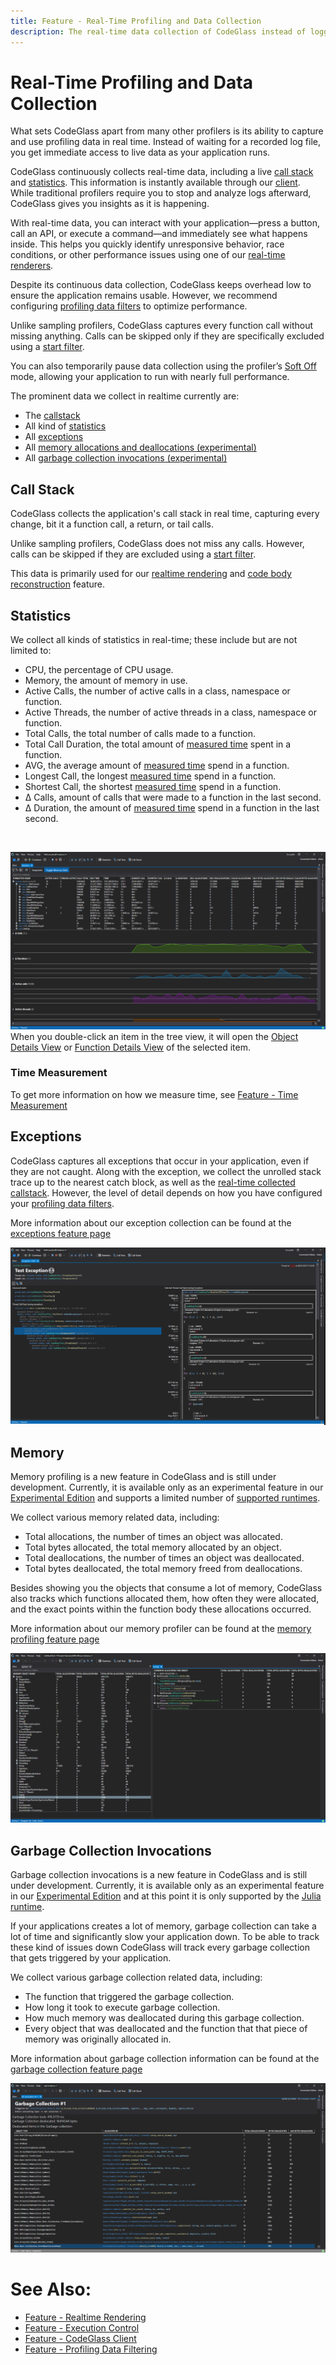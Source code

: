 ```yaml
---
title: Feature - Real-Time Profiling and Data Collection
description: The real-time data collection of CodeGlass instead of logging.
---
```

# Real-Time Profiling and Data Collection
What sets CodeGlass apart from many other profilers is its ability to capture and use profiling data in real time. Instead of waiting for a recorded log file, you get immediate access to live data as your application runs.

CodeGlass continuously collects real-time data, including a live [call stack](#callstack) and [statistics](#statistics). This information is instantly available through our [client](CodeGlassClient.md). While traditional profilers require you to stop and analyze logs afterward, CodeGlass gives you insights as it is happening.

With real-time data, you can interact with your application—press a button, call an API, or execute a command—and immediately see what happens inside. This helps you quickly identify unresponsive behavior, race conditions, or other performance issues using one of our [real-time renderers](RealtimeRendering.md).

Despite its continuous data collection, CodeGlass keeps overhead low to ensure the application remains usable. However, we recommend configuring [profiling data filters](ProfilingDataFiltering.md) to optimize performance.

Unlike sampling profilers, CodeGlass captures every function call without missing anything. Calls can be skipped only if they are specifically excluded using a [start filter](ProfilingDataFiltering.md#application-instance-start-filters).

You can also temporarily pause data collection using the profiler’s [Soft Off](ApplicationInstanceExecutionControl.md#soft-off) mode, allowing your application to run with nearly full performance.

The prominent data we collect in realtime currently are:
- The [callstack](#callstack)
- All kind of [statistics](#statistics)
- All [exceptions](#exceptions)
- All [memory allocations and deallocations (experimental)](#memory)
- All [garbage collection invocations (experimental)](#garbage-collection-invocations)

## Call Stack
CodeGlass collects the application's call stack in real time, capturing every change, bit it a function call, a return, or tail calls.

Unlike sampling profilers, CodeGlass does not miss any calls. However, calls can be skipped if they are excluded using a [start filter](ProfilingDataFiltering.md#application-instance-start-filters).

This data is primarily used for our [realtime rendering](RealtimeRendering.md) and [code body reconstruction](CodeBodyReconstruction.md) feature.

## Statistics
We collect all kinds of statistics in real-time; these include but are not limited to:

- CPU, the percentage of CPU usage.
- Memory, the amount of memory in use.
- Active Calls, the number of active calls in a class, namespace or function.
- Active Threads, the number of active threads in a class, namespace or function. <br/>
- Total Calls, the total number of calls made to a function.
- Total Call Duration, the total amount of [measured time](#time-measurement) spent in a function.
- AVG, the average amount of [measured time](#time-measurement) spend in a function.
- Longest Call, the longest [measured time](#time-measurement) spend in a function.
- Shortest Call, the shortest [measured time](#time-measurement) spend in a function.
- Δ Calls, amount of calls that were made to a function in the last second.
- Δ Duration, the amount of [measured time](#time-measurement) spend in a function in the last second.


<br>

![assets/img/ApplicationInstanceWindow/StatisticsWindow.png](../../assets/img/ApplicationInstanceWindow/StatisticsWindow.png)
When you double-click an item in the tree view, it will open the [Object Details View](../views/ApplicationInstanceDockWindow/ObjectDetailsView.md) or [Function Details View](../views/ApplicationInstanceDockWindow/CodeMemberDetailsView.md) of the selected item.

### Time Measurement
To get more information on how we measure time, see [Feature - Time Measurement](TimeMessurement.md)

## Exceptions
CodeGlass captures all exceptions that occur in your application, even if they are not caught.
Along with the exception, we collect the unrolled stack trace up to the nearest catch block, as well as the [real-time collected callstack](#call-stack). However, the level of detail depends on how you have configured your [profiling data filters](ProfilingDataFiltering.md).

More information about our exception collection can be found at the [exceptions feature page](Exceptions)
<br>

![assets/img/ApplicationInstanceWindow/AppInstanceExceptionDetails.png](../../assets/img/ApplicationInstanceWindow/AppInstanceExceptionDetails.png)

## Memory
Memory profiling is a new feature in CodeGlass and is still under development. Currently, it is available only as an experimental feature in our [Experimental Edition](../Editions/Experimental.md) and supports a limited number of [supported runtimes](supportedruntimes.md).

We collect various memory related data, including:
- Total allocations, the number of times an object was allocated.
- Total bytes allocated, the total memory allocated by an object.
- Total deallocations, the number of times an object was deallocated.
- Total bytes deallocated, the total memory freed from deallocations.

Besides showing you the objects that consume a lot of memory, CodeGlass also tracks which functions allocated them, how often they were allocated, and the exact points within the function body these allocations occurred.

More information about our memory profiler can be found at the [memory profiling feature page](MemoryProfiling)
<br>

![assets/img/ApplicationInstanceWindow/MemoryStatisticsOverview.png](../../assets/img/ApplicationInstanceWindow/MemoryStatisticsOverview.png)

## Garbage Collection Invocations
Garbage collection invocations is a new feature in CodeGlass and is still under development. Currently, it is available only as an experimental feature in our [Experimental Edition](../Editions/Experimental.md) and at this point it is only supported by the [Julia runtime](supportedruntimes.md#julia).

If your applications creates a lot of memory, garbage collection can take a lot of time and significantly slow your application down. To be able to track these kind of issues down CodeGlass will track every garbage collection that gets triggered by your application. 

We collect various garbage collection related data, including:
- The function that triggered the garbage collection.
- How long it took to execute garbage collection.
- How much memory was deallocated during this garbage collection.
- Every object that was deallocated and the function that that piece of memory was originally allocated in.

More information about garbage collection information can be found at the [garbage collection feature page](GarbageCollection)
<br>

![assets/img/ApplicationInstanceWindow/GarbageCollectionInvokedWindow.png](../../assets/img/ApplicationInstanceWindow/GarbageCollectionInvokedWindow.png)

# See Also:
- [Feature - Realtime Rendering](RealtimeRendering.md)
- [Feature - Execution Control](ApplicationInstanceExecutionControl.md)
- [Feature - CodeGlass Client](CodeGlassClient.md)
- [Feature - Profiling Data Filtering](ProfilingDataFiltering.md)